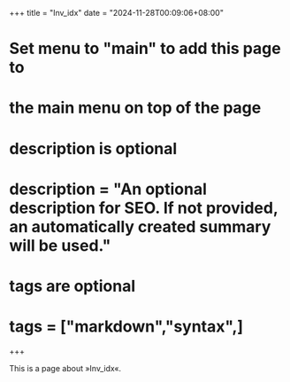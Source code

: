 +++
title = "Inv_idx"
date = "2024-11-28T00:09:06+08:00"

#
# Set menu to "main" to add this page to
# the main menu on top of the page
#

#
# description is optional
#
# description = "An optional description for SEO. If not provided, an automatically created summary will be used."

#
# tags are optional
#
# tags = ["markdown","syntax",]
+++

This is a page about »Inv_idx«.

